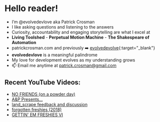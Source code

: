 # Hello reader!  
- I’m @evolvedevlove aka Patrick Crosman  
- I like asking questions and listening to the answers
- Curiosity, accountability and engaging storytelling are what I excel at
- **Living Toolshed** - **Perpetual Motion Machine** - **The Shakespeare of Automation**
- patrickcrosman.com and previously ➡️ [evolvedevolve](https://www.github.com/evolvedevolve?tab=repositories){:target="_blank"}
- __evolvedevlove__ is a meaningful palindrome
- My love for development evolves as my understanding grows
- 📫 Email me anytime at patrick.crosman@gmail.com

## Recent YouTube Videos:

<!-- YOUTUBE:START -->
- [NO FRIENDS &lpar;on a powder day&rpar;](https://www.youtube.com/watch?v=5L58-RBB4Bk)
- [A&amp;P Presents...](https://www.youtube.com/watch?v=iPxYw_iG48o)
- [land_scrape feedback and discussion](https://www.youtube.com/watch?v=e7rZ24X8osA)
- [forgotten freshies &lpar;2018&rpar;](https://www.youtube.com/watch?v=hdI1SZaWIig)
- [GETTIN&#39; EM FRESHIES VI](https://www.youtube.com/watch?v=CEdkFvnIMEc)
<!-- YOUTUBE:END -->

<!---
evolvedevlove/evolvedevlove is a ✨ special ✨ repository because its `README.md` (this file) appears on Patrick's GitHub profile.
You can learn a lot if you read the comments.
--->

